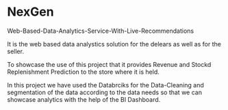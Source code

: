 # NexGen
Web-Based-Data-Analytics-Service-With-Live-Recommendations


It is the web based data analystics solution for the delears as well as for the seller.

To showcase the use of this project that it provides Revenue and Stockd Replenishment Prediction to the store where it is held.

In this project we have used the Databrciks for the Data-Cleaning and segmentation of the data according to the data needs so that we can showcase analytics with the help of the BI Dashboard. 
